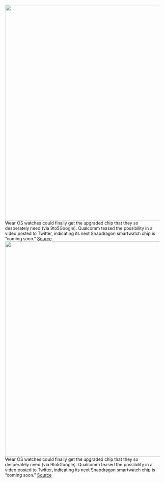 <img src='https://cdn.vox-cdn.com/thumbor/HD9o3v_HmcWBysNdVVK_qRIWwaE=/0x0:2040x1360/1200x800/filters:focal(857x517:1183x843)/cdn.vox-cdn.com/uploads/chorus_image/image/71106587/dbohn_210816_4717_0011.0.jpg' width='700px' /><br/>
Wear OS watches could finally get the upgraded chip that they so desperately need (via 9to5Google). Qualcomm teased the possibility in a video posted to Twitter, indicating its next Snapdragon smartwatch chip is “coming soon.”
<a href='https://www.theverge.com/2022/7/13/23207334/wear-os-watches-new-cpu-samsung-google'> Source <a/><img src='https://cdn.vox-cdn.com/thumbor/HD9o3v_HmcWBysNdVVK_qRIWwaE=/0x0:2040x1360/1200x800/filters:focal(857x517:1183x843)/cdn.vox-cdn.com/uploads/chorus_image/image/71106587/dbohn_210816_4717_0011.0.jpg' width='700px' /><br/>
Wear OS watches could finally get the upgraded chip that they so desperately need (via 9to5Google). Qualcomm teased the possibility in a video posted to Twitter, indicating its next Snapdragon smartwatch chip is “coming soon.”
<a href='https://www.theverge.com/2022/7/13/23207334/wear-os-watches-new-cpu-samsung-google'> Source <a/>